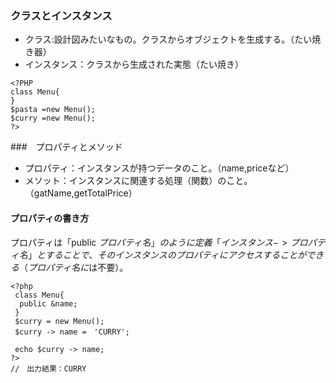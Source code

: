 ### クラスとインスタンス
- クラス:設計図みたいなもの。クラスからオブジェクトを生成する。（たい焼き器）
- インスタンス：クラスから生成された実態（たい焼き）
```
<?PHP
class Menu{
}
$pasta =new Menu();
$curry =new Menu();
?>
```

###　プロパティとメソッド
- プロパティ：インスタンスが持つデータのこと。（name,priceなど）
- メソット：インスタンスに関連する処理（関数）のこと。（gatName,getTotalPrice）

#### プロパティの書き方
プロパティは「public $プロパティ名」のように定義
「インスタンス->プロパティ名」とすることで、そのインスタンスのプロパティにアクセスすることができる（プロパティ名に$は不要）。
```
<?php
 class Menu{
  public &name;
 }
 $curry = new Menu();
 $curry -> name =　'CURRY';
 
 echo $curry -> name;
?>
//　出力結果：CURRY
```
